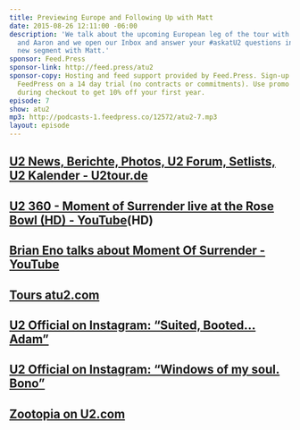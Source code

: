 ```yaml
---
title: Previewing Europe and Following Up with Matt
date: 2015-08-26 12:11:00 -06:00
description: 'We talk about the upcoming European leg of the tour with guests Navid
  and Aaron and we open our Inbox and answer your #askatU2 questions including a special
  new segment with Matt.'
sponsor: Feed.Press
sponsor-link: http://feed.press/atu2
sponsor-copy: Hosting and feed support provided by Feed.Press. Sign-up today and try
  FeedPress on a 14 day trial (no contracts or commitments). Use promo code "atu2"
  during checkout to get 10% off your first year.
episode: 7
show: atu2
mp3: http://podcasts-1.feedpress.co/12572/atu2-7.mp3
layout: episode
---
```


## [U2 News, Berichte, Photos, U2 Forum, Setlists, U2 Kalender - U2tour.de](http://u2tour.de/)

## [U2 360 - Moment of Surrender live at the Rose Bowl (HD) - YouTube](https://www.youtube.com/watch?v=blqa-3q-b38)(HD)

## [Brian Eno talks about Moment Of Surrender - YouTube](https://www.youtube.com/watch?v=8mYx0dt9iKE)

## [Tours atu2.com](http://tours.atu2.com/)

## [U2 Official on Instagram: “Suited, Booted... Adam”](https://instagram.com/p/6uSQAUAF1f/)

## [U2 Official on Instagram: “Windows of my soul. Bono”](https://instagram.com/p/6wqY0XAFw4/)

## [Zootopia on U2.com](http://zootopia.u2.com/)
